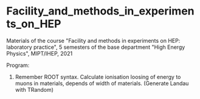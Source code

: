 # Facility_and_methods_in_experiments_on_HEP

Materials of the course "Facility and methods in experiments on HEP: 
laboratory practice", 5 semesters of the base department "High Energy 
Physics", MIPT/IHEP, 2021 

Program:

1. Remember ROOT syntax. Calculate ionisation loosing of energy to muons in 
materials, depends of width of materials. (Generate Landau with TRandom) 
